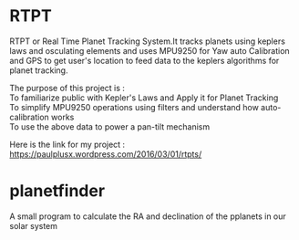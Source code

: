 # RTPT
RTPT or Real Time Planet Tracking System.It tracks planets using keplers laws and osculating elements and uses MPU9250 for Yaw auto Calibration and GPS to get user's location to feed data to the keplers algorithms for planet tracking.

The purpose of this project is : <br>
To familiarize public with Kepler's Laws and Apply it for Planet Tracking <br>
To simplify MPU9250 operations using filters and understand how auto-calibration works <br>
To use the above data to power a pan-tilt mechanism <br>

Here is the link for my project :
https://paulplusx.wordpress.com/2016/03/01/rtpts/

# planetfinder
A small program to calculate the 
RA and declination of the pplanets in our solar system

